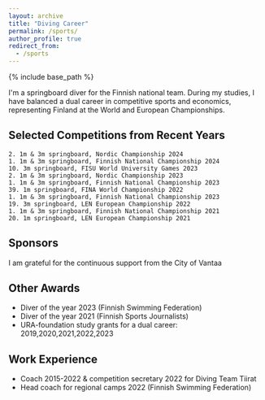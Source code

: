 ```yaml
---
layout: archive
title: "Diving Career"
permalink: /sports/
author_profile: true
redirect_from:
  - /sports
---
```


{% include base_path %}


I'm a springboard diver for the Finnish national team. During my studies, I have balanced a dual career in competitive sports and economics, representing Finland at the World and European Championships.

Selected Competitions from Recent Years
----
~~~
2. 1m & 3m springboard, Nordic Championship 2024
1. 1m & 3m springboard, Finnish National Championship 2024
10. 3m springboard, FISU World University Games 2023
2. 1m & 3m springboard, Nordic Championship 2023
1. 1m & 3m springboard, Finnish National Championship 2023
39. 1m springboard, FINA World Championship 2022
1. 1m & 3m springboard, Finnish National Championship 2023
19. 3m springboard, LEN European Championship 2022
1. 1m & 3m springboard, Finnish National Championship 2021
20. 1m springboard, LEN European Championship 2021
~~~

Sponsors
----

I am grateful for the continuous support from the City of Vantaa

Other Awards
----

* Diver of the year 2023 (Finnish Swimming Federation)
* Diver of the year 2021 (Finnish Sports Journalists)
* URA-foundation study grants for a dual career: 2019,2020,2021,2022,2023



Work Experience
---
* Coach 2015-2022 & competition secretary 2022 for Diving Team Tiirat
* Head coach for regional camps 2022 (Finnish Swimming Federation)


